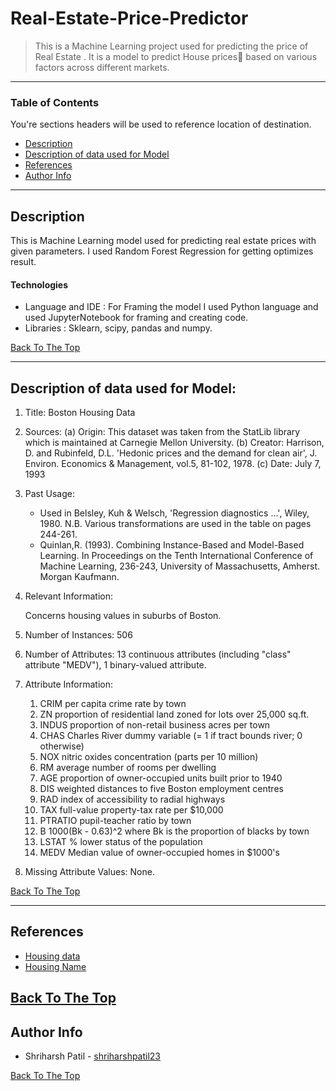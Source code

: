# Real-Estate-Price-Predictor
>This is a Machine Learning project used for predicting the price of Real Estate . It is a  model to predict House prices🏡 based on various factors across different markets. 
---

### Table of Contents
You're sections headers will be used to reference location of destination.

- [Description](#description)
- [Description of data used for Model](#Description-of-Data-used-for-Model:)
- [References](#references)
- [Author Info](#author-info)

---

## Description

This is Machine Learning model used for predicting real estate prices with given parameters. I used Random Forest Regression for getting optimizes result.



#### Technologies

- Language and IDE : For Framing the model I used Python language and used JupyterNotebook for framing and creating code.
- Libraries : Sklearn, scipy, pandas and numpy.

[Back To The Top](#read-me-template)

---

## Description of data used for Model:

1. Title: Boston Housing Data

2. Sources:
   (a) Origin:  This dataset was taken from the StatLib library which is
                maintained at Carnegie Mellon University.
   (b) Creator:  Harrison, D. and Rubinfeld, D.L. 'Hedonic prices and the 
                 demand for clean air', J. Environ. Economics & Management,
                 vol.5, 81-102, 1978.
   (c) Date: July 7, 1993

3. Past Usage:
   -   Used in Belsley, Kuh & Welsch, 'Regression diagnostics ...', Wiley, 
       1980.   N.B. Various transformations are used in the table on
       pages 244-261.
    -  Quinlan,R. (1993). Combining Instance-Based and Model-Based Learning.
       In Proceedings on the Tenth International Conference of Machine 
       Learning, 236-243, University of Massachusetts, Amherst. Morgan
       Kaufmann.

4. Relevant Information:

   Concerns housing values in suburbs of Boston.

5. Number of Instances: 506

6. Number of Attributes: 13 continuous attributes (including "class"
                         attribute "MEDV"), 1 binary-valued attribute.

7. Attribute Information:

    1. CRIM      per capita crime rate by town
    2. ZN        proportion of residential land zoned for lots over 
                 25,000 sq.ft.
    3. INDUS     proportion of non-retail business acres per town
    4. CHAS      Charles River dummy variable (= 1 if tract bounds 
                 river; 0 otherwise)
    5. NOX       nitric oxides concentration (parts per 10 million)
    6. RM        average number of rooms per dwelling
    7. AGE       proportion of owner-occupied units built prior to 1940
    8. DIS       weighted distances to five Boston employment centres
    9. RAD       index of accessibility to radial highways
    10. TAX      full-value property-tax rate per $10,000
    11. PTRATIO  pupil-teacher ratio by town
    12. B        1000(Bk - 0.63)^2 where Bk is the proportion of blacks 
                 by town
    13. LSTAT    % lower status of the population
    14. MEDV     Median value of owner-occupied homes in $1000's

8. Missing Attribute Values:  None.


[Back To The Top](#read-me-template)


---

## References

- [Housing data](https://archive.ics.uci.edu/ml/machine-learning-databases/housing/housing.data)
- [Housing Name](https://archive.ics.uci.edu/ml/machine-learning-databases/housing/housing.names)

[Back To The Top](#read-me-template)
---


## Author Info


- Shriharsh Patil - [shriharshpatil23](https://github.com/shriharshpatil23)

[Back To The Top](#read-me-template)
